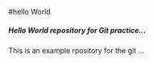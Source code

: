 #hello World

<H5>Hello World repository for Git practice...</H5>

<p>This is an example rpository for the git ...</p>
